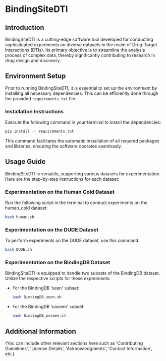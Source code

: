 
# BindingSiteDTI

## Introduction
BindingSiteDTI is a cutting-edge software tool developed for conducting sophisticated experiments on diverse datasets in the realm of Drug-Target Interactions (DTIs). Its primary objective is to streamline the analysis process of complex data, thereby significantly contributing to research in drug design and discovery.

## Environment Setup
Prior to running BindingSiteDTI, it is essential to set up the environment by installing all necessary dependencies. This can be efficiently done through the provided `requirements.txt` file.

### Installation Instructions
Execute the following command in your terminal to install the dependencies:

```bash
pip install -r requirements.txt
```

This command facilitates the automatic installation of all required packages and libraries, ensuring the software operates seamlessly.

## Usage Guide
BindingSiteDTI is versatile, supporting various datasets for experimentation. Here are the step-by-step instructions for each dataset:

### Experimentation on the Human Cold Dataset
Run the following script in the terminal to conduct experiments on the human_cold dataset:

```bash
bash human.sh
```

### Experimentation on the DUDE Dataset
To perform experiments on the DUDE dataset, use this command:

```bash
bash DUDE.sh
```

### Experimentation on the BindingDB Dataset
BindingSiteDTI is equipped to handle two subsets of the BindingDB dataset. Utilize the respective scripts for these experiments:

- For the BindingDB 'seen' subset:
  ```bash
  bash BindingDB_seen.sh
  ```

- For the BindingDB 'unseen' subset:
  ```bash
  bash BindingDB_unseen.sh
  ```

## Additional Information
(You can include other relevant sections here such as 'Contributing Guidelines', 'License Details', 'Acknowledgments', 'Contact Information', etc.)
